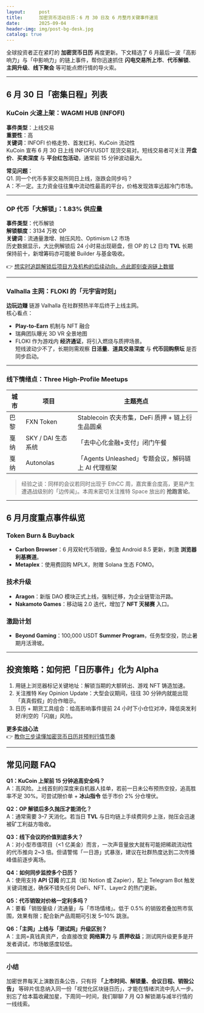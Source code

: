```yaml
---
layout:     post
title:      加密货币活动日历：6 月 30 日及 6 月整月关键事件速览
date:       2025-09-04
header-img: img/post-bg-desk.jpg
catalog: true
---
```


全球投资者正在紧盯的 **加密货币日历** 再度更新。下文精选了 6 月最后一波「高影响力」与「中影响力」的链上事件，帮你迅速抓住 **闪电交易所上市**、**代币解锁**、**主网升级**、**线下聚会** 等可能点燃行情的导火索。

---

## 6 月 30 日「密集日程」列表

### KuCoin 火速上架：WAGMI HUB (INFOFI)
**事件类型**：上线交易  
**重要性**：高  
**关键词**：INFOFI 价格走势、首发红利、KuCoin 流动性  
KuCoin 宣布 6 月 30 日上线 INFOFI/USDT 现货交易对。短线交易者可关注 **开盘价**、**买卖深度** 与 **平台红包活动**，通常前 15 分钟波动最大。  

**常见问题**：  
Q1. 同一个代币多家交易所同日上线，涨跌会同步吗？  
A：不一定。主力资金往往集中流动性最高的平台，价格发现效率远超冷门市场。

---

### OP 代币「大解锁」：1.83% 供应量
**事件类型**：代币解锁  
**解锁额度**：3134 万枚 OP  
**关键词**：流通量激增、抛压风险、Optimism L2 市场  
历史数据显示，大比例解锁后 24 小时易出现砸盘，但 OP 的 L2 日均 **TVL** 长期保持前十，新增筹码亦可能被 Builder 与基金吸收。  

👉 [想实时追踪解锁后项目方及机构的后续动向，点此即刻查询链上数据](https://okxdog.com/)

---

### Valhalla 主网：FLOKI 的「元宇宙时刻」
**边玩边赚** 链游 Valhalla 在社群预热半年后终于上线主网。  
核心看点：  
- **Play-to-Earn** 机制与 NFT 融合  
- 瑞典团队曝光 3D VR 全景地图  
- FLOKI 作为游戏内 **经济通证**，将引入燃烧与质押场景。  
短线波动少不了，长期则需观察 **日活量**、**道具交易深度** 与 **代币回购祭坛** 是否同步启动。

---

### 线下情绪点：Three High-Profile Meetups
| 城市 | 项目 | 主题亮点 |
|---|---|---|
| 巴黎 | FXN Token | Stablecoin 农夫市集，DeFi 质押 + 链上衍生品圆桌 |
| 戛纳 | SKY / DAI 生态系统 | 「去中心化金融+支付」闭门午餐 |
| 戛纳 | Autonolas |「Agents Unleashed」专题会议，解码链上 AI 代理框架 |

> 经验之谈：同样的会议若同时出现于 EthCC 周，嘉宾重合度高，更易产生遭遇战级别的「边传闻」。本周末密切关注推特 Space 放出的 **抢跑言论**。

---

## 6 月月度重点事件纵览

### Token Burn & Buyback
- **Carbon Browser**：6 月双轮代币销毁，叠加 Android 8.5 更新，刺激 **浏览器利基赛道**。  
- **Metaplex**：使用费回购 MPLX，附赠 Solana 生态 FOMO。  

### 技术升级
- **Aragon**：新版 DAO 模块正式上线，强制迁移，为企业链管治开路。  
- **Nakamoto Games**：移动端 2.0 迭代，增加了 **NFT 天梯赛** 入口。  

### 激励计划
- **Beyond Gaming**：100,000 USDT **Summer Program**，任务型空投，防止暑期月活滑坡。  

---

## 投资策略：如何把「日历事件」化为 Alpha

1. 用链上浏览器标记关键地址：解锁当期的大额转出、游戏 NFT 铸造加速。  
2. 关注推特 Key Opinion Update：大型会议期间，往往 30 分钟内就能出现「真真假假」的合作暗示。  
3. 日历 + 期货工具组合：给高影响事件提前 24 小时下小仓位对冲，降低突发利好/利空的「闪崩」风险。  

**更多实战心法**  
👉 [教你三步读懂加密货币日历并预判行情节奏](https://okxdog.com/)

---

## 常见问题 FAQ

**Q1：KuCoin 上架前 15 分钟追高安全吗？**  
A：高风险。上线首刻的深度来自机器人挂单，若前一日未公布预热空投，追高胜率不足 30%。可尝试限价单 + **冰山指令** 低于市价 2% 分仓埋伏。

**Q2：OP 解锁后多久抛压才能消化？**  
A：通常需要 3–7 天消化。若当日 **TVL** 与日均链上手续费同步上涨，抛压会迅速被矿工利益方吸收。

**Q3：线下会议的价值到底多大？**  
A：对小型市值项目（<1 亿美金）而言，一次声音量放大就有可能把稀疏流动性的代币推向 2~3 倍。但请警惕「一日游」式暴涨，建议在社群热度达到二次传播峰值前逐步离场。

**Q4：如何同步监控多个日历？**  
A：使用支持 **API 订阅** 的工具（如 Notion 或 Zapier），配上 Telegram Bot 触发关键词推送，确保不错失任何 DeFi、NFT、Layer2 的热门更新。

**Q5：代币销毁对价格一定利多吗？**  
A：要看「销毁量级 / 流通量」与「市场情绪」。低于 0.5% 的销毁若叠加熊市氛围，效果有限；配合新产品周期可引发 5–10% 跳涨。

**Q6：「主网」上线与「测试网」升级区别？**  
A：主网=真钱真资产，会直接改变 **网络算力** 与 **质押收益**；测试网升级更多是开发者调试，市场敏感度较低。

---

### 小结

加密世界每天上演数百条公告，只有将 **「上市时间、解锁量、会议日程、销毁公告」** 等碎片信息纳入同一份「视觉化区块链日历」，才能在情绪洪流中先人一步。别忘了给本篇收藏加星，下周同一时间，我们聊聊 7 月 Q3 解锁潮与减半行情的一线线索。